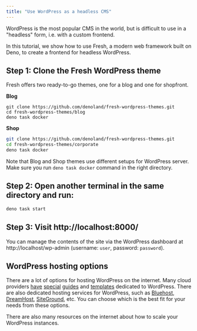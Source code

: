 ```yaml
---
title: "Use WordPress as a headless CMS"
---
```


WordPress is the most popular CMS in the world, but is difficult to use in a
"headless" form, i.e. with a custom frontend.

In this tutorial, we show how to use Fresh, a modern web framework built on
Deno, to create a frontend for headless WordPress.

## **Step 1:** Clone the Fresh WordPress theme

Fresh offers two ready-to-go themes, one for a blog and one for shopfront.

**Blog**

```console
git clone https://github.com/denoland/fresh-wordpress-themes.git
cd fresh-wordpress-themes/blog
deno task docker
```

**Shop**

```sh
git clone https://github.com/denoland/fresh-wordpress-themes.git
cd fresh-wordpress-themes/corporate
deno task docker
```

Note that Blog and Shop themes use different setups for WordPress server. Make
sure you run `deno task docker` command in the right directory.

## **Step 2:** Open another terminal in the same directory and run:

```sh
deno task start
```

## **Step 3:** Visit http://localhost:8000/

You can manage the contents of the site via the WordPress dashboard at
http://localhost/wp-admin (username: `user`, password: `password`).

## WordPress hosting options

There are a lot of options for hosting WordPress on the internet. Many cloud
providers
[have](https://aws.amazon.com/getting-sstarted/hands-on/launch-a-wordpress-website/)
[special](https://cloud.google.com/wordpress)
[guides](https://learn.microsoft.com/en-us/azure/app-service/quickstart-wordpress)
and
[templates](https://console.cloud.google.com/marketplace/product/click-to-deploy-images/wordpress)
dedicated to WordPress. There are also dedicated hosting services for WordPress,
such as [Bluehost](https://www.bluehost.com/),
[DreamHost](https://www.dreamhost.com/),
[SiteGround](https://www.siteground.com/), etc. You can choose which is the best
fit for your needs from these options.

There are also many resources on the internet about how to scale your WordPress
instances.
